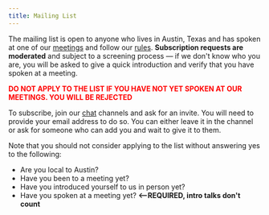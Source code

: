 ```yaml
---
title: Mailing List
---
```


The mailing list is open to anyone who lives in Austin, Texas and has spoken at one of our [meetings](meetings) and follow our [rules](about). **Subscription requests are moderated** and subject to a screening process — if we don't know who you are, you will be asked to give a quick introduction and verify that you have spoken at a meeting.

<B><FONT COLOR="red">DO NOT APPLY TO THE LIST IF YOU HAVE NOT YET SPOKEN AT OUR MEETINGS. YOU WILL BE REJECTED</FONT></B>

To subscribe, join our [chat](chat) channels and ask for an invite. You will need to provide your email address to do so. You can either leave it in the channel or ask for someone who can add you and wait to give it to them.

Note that you should not consider applying to the list without answering yes to the following:

* Are you local to Austin? 
* Have you been to a meeting yet?
* Have you introduced yourself to us in person yet?
* Have you spoken at a meeting yet? **<--REQUIRED, intro talks don't count**

